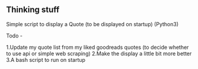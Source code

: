 Thinking stuff
------------------

Simple script to display a Quote (to be displayed on startup) (Python3)

Todo -

1.Update my quote list from my liked goodreads quotes (to decide whether to use api or simple web scraping)
2.Make the display a little bit more better
3.A bash script to run on startup
